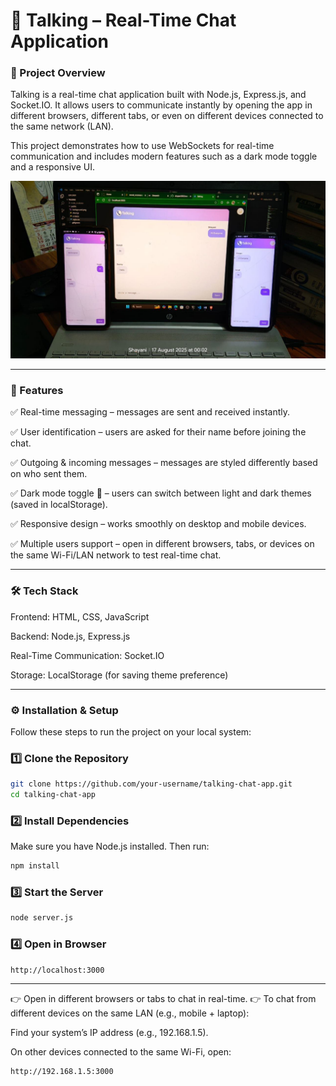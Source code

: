 # 💬 Talking – Real-Time Chat Application

### 📌 Project Overview

Talking is a real-time chat application built with Node.js, Express.js, and Socket.IO.
It allows users to communicate instantly by opening the app in different browsers, different tabs, or even on different devices connected to the same network (LAN).

This project demonstrates how to use WebSockets for real-time communication and includes modern features such as a dark mode toggle and a responsive UI.

<img src="public/photo3.jpg">

---

### 🚀 Features

✅ Real-time messaging – messages are sent and received instantly.

✅ User identification – users are asked for their name before joining the chat.

✅ Outgoing & incoming messages – messages are styled differently based on who sent them.

✅ Dark mode toggle 🌙 – users can switch between light and dark themes (saved in localStorage).

✅ Responsive design – works smoothly on desktop and mobile devices.

✅ Multiple users support – open in different browsers, tabs, or devices on the same Wi-Fi/LAN network to test real-time chat.

---

### 🛠️ Tech Stack

Frontend: HTML, CSS, JavaScript

Backend: Node.js, Express.js

Real-Time Communication: Socket.IO

Storage: LocalStorage (for saving theme preference)

---

### ⚙️ Installation & Setup

Follow these steps to run the project on your local system:

### 1️⃣ Clone the Repository
```bash
git clone https://github.com/your-username/talking-chat-app.git
cd talking-chat-app
```
### 2️⃣ Install Dependencies

Make sure you have Node.js installed. Then run:
```bash
npm install
```
### 3️⃣ Start the Server
```bash
node server.js
```

### 4️⃣ Open in Browser
```bash
http://localhost:3000
```

---
👉 Open in different browsers or tabs to chat in real-time.
👉 To chat from different devices on the same LAN (e.g., mobile + laptop):

Find your system’s IP address (e.g., 192.168.1.5).

On other devices connected to the same Wi-Fi, open:
```bash
http://192.168.1.5:3000
```
